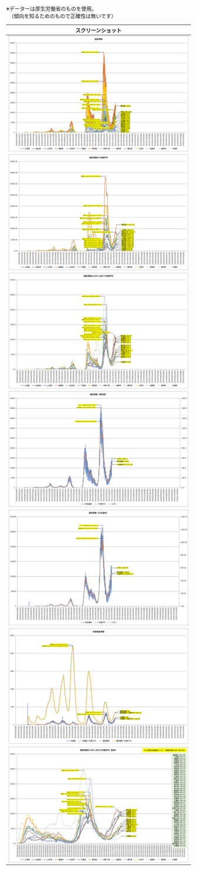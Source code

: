 ※データーは厚生労働省のものを使用。  
　（傾向を知るためのもので正確性は無いです）  

| スクリーンショット                          |
| ------------------------------------------- |
| ![pic1.感染者数.png](https://github.com/office-itou/Files/blob/master/excel/covid-19/grph/pic1.%E6%84%9F%E6%9F%93%E8%80%85%E6%95%B0.png) |
| ![pic2.感染者数の7日間平均.png](https://github.com/office-itou/Files/blob/master/excel/covid-19/grph/pic2.%E6%84%9F%E6%9F%93%E8%80%85%E6%95%B0%E3%81%AE7%E6%97%A5%E9%96%93%E5%B9%B3%E5%9D%87.png) |
| ![pic3.感染者数の10万人あたり7日間平均.png](https://github.com/office-itou/Files/blob/master/excel/covid-19/grph/pic3.%E6%84%9F%E6%9F%93%E8%80%85%E6%95%B0%E3%81%AE10%E4%B8%87%E4%BA%BA%E3%81%82%E3%81%9F%E3%82%8A7%E6%97%A5%E9%96%93%E5%B9%B3%E5%9D%87.png) |
| ![pic4.感染者数（東京都）.png](https://github.com/office-itou/Files/blob/master/excel/covid-19/grph/pic4.%E6%84%9F%E6%9F%93%E8%80%85%E6%95%B0%EF%BC%88%E6%9D%B1%E4%BA%AC%E9%83%BD%EF%BC%89.png) |
| ![pic5.感染者数（日本国内）.png）](https://github.com/office-itou/Files/blob/master/excel/covid-19/grph/pic5.%E6%84%9F%E6%9F%93%E8%80%85%E6%95%B0%EF%BC%88%E6%97%A5%E6%9C%AC%E5%9B%BD%E5%86%85%EF%BC%89.png) |
| ![pic6.死者重症者数.png](https://github.com/office-itou/Files/blob/master/excel/covid-19/grph/pic6.%E6%AD%BB%E8%80%85%E9%87%8D%E7%97%87%E8%80%85%E6%95%B0.png) |
| ![pic7.感染者数の10万人あたり7日間平均（抜粋）.png](https://github.com/office-itou/Files/blob/master/excel/covid-19/grph/pic7.%E6%84%9F%E6%9F%93%E8%80%85%E6%95%B0%E3%81%AE10%E4%B8%87%E4%BA%BA%E3%81%82%E3%81%9F%E3%82%8A7%E6%97%A5%E9%96%93%E5%B9%B3%E5%9D%87%EF%BC%88%E6%8A%9C%E7%B2%8B%EF%BC%89.png) |


